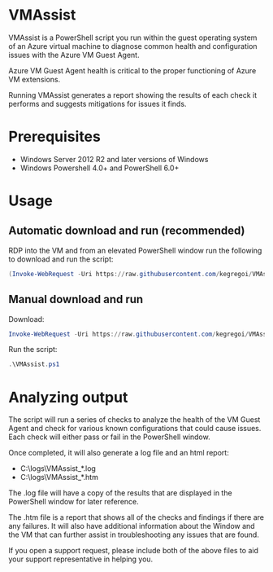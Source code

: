 # VMAssist

VMAssist is a PowerShell script you run within the guest operating system of an Azure virtual machine to diagnose common health and configuration issues with the Azure VM Guest Agent.

Azure VM Guest Agent health is critical to the proper functioning of Azure VM extensions.

Running VMAssist generates a report showing the results of each check it performs and suggests mitigations for issues it finds.

# Prerequisites

 - Windows Server 2012 R2 and later versions of Windows
 - Windows Powershell 4.0+ and PowerShell 6.0+

# Usage

## Automatic download and run (recommended)
RDP into the VM and from an elevated PowerShell window run the following to download and run the script: 
```powershell
(Invoke-WebRequest -Uri https://raw.githubusercontent.com/kegregoi/VMAssist/refs/heads/main/VMAssist.ps1 -OutFile VMAssist.ps1) | .\VMAssist.ps1
```

## Manual download and run
Download:
```powershell
Invoke-WebRequest -Uri https://raw.githubusercontent.com/kegregoi/VMAssist/refs/heads/main/VMAssist.ps1
```
Run the script:
```powershell
.\VMAssist.ps1
```

# Analyzing output

The script will run a series of checks to analyze the health of the VM Guest Agent and check for various known configurations that could cause issues. Each check will either pass or fail in the PowerShell window. 

Once completed, it will also generate a log file and an html report:
 - C:\logs\VMAssist_*.log
 - C:\logs\VMAssist_*.htm

The .log file will have a copy of the results that are displayed in the PowerShell window for later reference.

The .htm file is a report that shows all of the checks and findings if there are any failures. It will also have additional information about the Window and the VM that can further assist in troubleshooting any issues that are found.

 If you open a support request, please include both of the above files to aid your support representative in helping you.